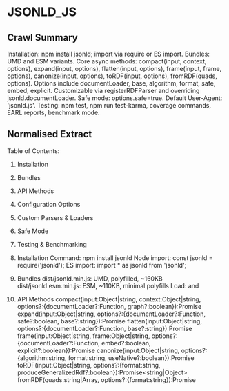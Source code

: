 # JSONLD_JS

## Crawl Summary
Installation: npm install jsonld; import via require or ES import. Bundles: UMD and ESM variants. Core async methods: compact(input, context, options), expand(input, options), flatten(input, options), frame(input, frame, options), canonize(input, options), toRDF(input, options), fromRDF(quads, options). Options include documentLoader, base, algorithm, format, safe, embed, explicit. Customizable via registerRDFParser and overriding jsonld.documentLoader. Safe mode: options.safe=true. Default User-Agent: 'jsonld.js'. Testing: npm test, npm run test-karma, coverage commands, EARL reports, benchmark mode.

## Normalised Extract
Table of Contents:
1. Installation
2. Bundles
3. API Methods
4. Configuration Options
5. Custom Parsers & Loaders
6. Safe Mode
7. Testing & Benchmarking

1. Installation
   Command: npm install jsonld
   Node import: const jsonld = require('jsonld');
   ES import: import * as jsonld from 'jsonld';

2. Bundles
   dist/jsonld.min.js: UMD, polyfilled, ~160KB
   dist/jsonld.esm.min.js: ESM, ~110KB, minimal polyfills
   Load: <script type="module" src="jsonld.esm.min.js"></script> and <script nomodule src="jsonld.min.js"></script>

3. API Methods
   compact(input:Object|string, context:Object|string, options?:{documentLoader?:Function, graph?:boolean}):Promise<Object>
   expand(input:Object|string, options?:{documentLoader?:Function, safe?:boolean, base?:string}):Promise<Array>
   flatten(input:Object|string, options?:{documentLoader?:Function, base?:string}):Promise<Object>
   frame(input:Object|string, frame:Object|string, options?:{documentLoader?:Function, embed?:boolean, explicit?:boolean}):Promise<Object>
   canonize(input:Object|string, options?:{algorithm:string, format:string, useNative?:boolean}):Promise<string>
   toRDF(input:Object|string, options?:{format:string, produceGeneralizedRdf?:boolean}):Promise<string|Object>
   fromRDF(quads:string|Array, options?:{format:string}):Promise<Object>

4. Configuration Options
   documentLoader: Function — default built-in (node or xhr)
   safe: boolean — default false; on true, throw on lossy transforms
   algorithm: 'URDNA2015' | 'URGNA2012' — default URDNA2015
   format: 'application/n-quads' | 'application/ld+json' — output format
   useNative: boolean — use native rdf-canonize bindings
   userAgent: string — Node loader header; default 'jsonld.js'

5. Custom Parsers & Loaders
   jsonld.registerRDFParser(contentType:string, parser:Function)
   const nodeLoader = jsonld.documentLoaders.node();
   jsonld.documentLoader = async (url, options) => { if(MAP[url]) return {...}; return nodeLoader(url, options); };

6. Safe Mode
   Usage: await jsonld.expand(doc, {safe:true}); // throws on data loss

7. Testing & Benchmarking
   npm run fetch-test-suites
   npm test
   npm run test-karma -- --browsers Firefox,Chrome
   npm run coverage
   REPORTER=dot npm test
   EARL=earl-node.jsonld npm test
   BENCHMARK=1 TESTS=/path/manifest.jsonld npm test


## Supplementary Details
Parameter Definitions:
- input: Object|string — JSON-LD document or URL
- context: Object|string — context document or URL
- frame: Object — framing template
- quads: string|Array — N-Quads string or dataset

Default Options:
- documentLoader: built-in Node or XHR
- base: document URL base for relative IRIs
- embed: true — include embedded nodes
- explicit: false — omit default properties
- produceGeneralizedRdf: false — disallow generalized triples

Implementation Steps:
1. Install jsonld and optional rdf-canonize-native
2. Import jsonld
3. Call methods with await
4. Override documentLoader or registerRDFParser before calls
5. For safe signing, use safe mode and canonize output


## Reference Details
// Installation
npm install jsonld
npm install rdf-canonize-native // optional native canonize

// Import
const jsonld = require('jsonld');
import * as jsonld from 'jsonld';

// compact example
const doc={"http://schema.org/name":"Manu"};
const ctx={"name":"http://schema.org/name"};
const compacted=await jsonld.compact(doc,ctx);
console.log(compacted);

// expand example
const expanded=await jsonld.expand(compacted,{base:'http://example.org/'});
// flatten example
const flattened=await jsonld.flatten(doc);
// frame example
const framed=await jsonld.frame(doc,frameTemplate,{embed:true,explicit:true});

// canonize example
const canon=await jsonld.canonize(doc,{algorithm:'URDNA2015',format:'application/n-quads'});
// toRDF and fromRDF
const nquads=await jsonld.toRDF(doc,{format:'application/n-quads'});
const back=await jsonld.fromRDF(nquads,{format:'application/n-quads'});

// register custom RDF parser
jsonld.registerRDFParser('application/custom',input=>{return customDataset;});

// override document loader
const nodeLoader=jsonld.documentLoaders.node();
jsonld.documentLoader=async(url,opts)=>{if(url in MAP)return{contextUrl:null,document:MAP[url],documentUrl:url};return nodeLoader(url,opts);};

// safe mode
try{await jsonld.expand(data,{safe:true});}catch(e){console.error('Data loss detected',e);}

// Testing & troubleshooting commands
npm run fetch-test-suites
npm test
npm run test-karma -- --browsers Chrome,Firefox
npm run coverage
npm run coverage-report
REPORTER=dot npm test
EARL=earl-node.jsonld npm test
BENCHMARK=1 TESTS=/tmp/benchmark.jsonld npm test
// Expected outputs:
// npm test: zero failures, coverage report folder populated
// Karma: tests passed in headless browsers


## Information Dense Extract
install:npm install jsonld;optional:npm install rdf-canonize-native;import:const jsonld=require('jsonld')|import * as jsonld from 'jsonld';methods:compact(input:Object|string,context:Object|string,options?),expand(input,options?),flatten(input,options?),frame(input,frame,options?),canonize(input,{algorithm,format,useNative?}),toRDF(input,{format,produceGeneralizedRdf?}),fromRDF(quads,{format});options:documentLoader:Function;safe:boolean default false;base:string;algorithm:'URDNA2015';format:'application/n-quads';useNative:boolean;userAgent:'jsonld.js';custom:registerRDFParser(contentType,parser),documentLoader override;safe mode:expand(data,{safe:true});tests:npm run fetch-test-suites;npm test;npm run test-karma;npm run coverage;EARL=earl-node.jsonld npm test;BENCHMARK=1 TESTS=path npm test

## Sanitised Extract
Table of Contents:
1. Installation
2. Bundles
3. API Methods
4. Configuration Options
5. Custom Parsers & Loaders
6. Safe Mode
7. Testing & Benchmarking

1. Installation
   Command: npm install jsonld
   Node import: const jsonld = require('jsonld');
   ES import: import * as jsonld from 'jsonld';

2. Bundles
   dist/jsonld.min.js: UMD, polyfilled, ~160KB
   dist/jsonld.esm.min.js: ESM, ~110KB, minimal polyfills
   Load: <script type='module' src='jsonld.esm.min.js'></script> and <script nomodule src='jsonld.min.js'></script>

3. API Methods
   compact(input:Object|string, context:Object|string, options?:{documentLoader?:Function, graph?:boolean}):Promise<Object>
   expand(input:Object|string, options?:{documentLoader?:Function, safe?:boolean, base?:string}):Promise<Array>
   flatten(input:Object|string, options?:{documentLoader?:Function, base?:string}):Promise<Object>
   frame(input:Object|string, frame:Object|string, options?:{documentLoader?:Function, embed?:boolean, explicit?:boolean}):Promise<Object>
   canonize(input:Object|string, options?:{algorithm:string, format:string, useNative?:boolean}):Promise<string>
   toRDF(input:Object|string, options?:{format:string, produceGeneralizedRdf?:boolean}):Promise<string|Object>
   fromRDF(quads:string|Array, options?:{format:string}):Promise<Object>

4. Configuration Options
   documentLoader: Function  default built-in (node or xhr)
   safe: boolean  default false; on true, throw on lossy transforms
   algorithm: 'URDNA2015' | 'URGNA2012'  default URDNA2015
   format: 'application/n-quads' | 'application/ld+json'  output format
   useNative: boolean  use native rdf-canonize bindings
   userAgent: string  Node loader header; default 'jsonld.js'

5. Custom Parsers & Loaders
   jsonld.registerRDFParser(contentType:string, parser:Function)
   const nodeLoader = jsonld.documentLoaders.node();
   jsonld.documentLoader = async (url, options) => { if(MAP[url]) return {...}; return nodeLoader(url, options); };

6. Safe Mode
   Usage: await jsonld.expand(doc, {safe:true}); // throws on data loss

7. Testing & Benchmarking
   npm run fetch-test-suites
   npm test
   npm run test-karma -- --browsers Firefox,Chrome
   npm run coverage
   REPORTER=dot npm test
   EARL=earl-node.jsonld npm test
   BENCHMARK=1 TESTS=/path/manifest.jsonld npm test

## Original Source
JSON-LD 1.1 Specification and jsonld.js Implementation
https://github.com/digitalbazaar/jsonld.js#readme

## Digest of JSONLD_JS

# JSON-LD JS Technical Detailed Digest (Retrieved: 2024-06-19)

# Conformance
- Implements JSON-LD 1.0 and 1.1 Processing Algorithms and API
- Framing: URDNA2015 canonicalization, community group drafts

# Installation
Node.js (npm)
npm install jsonld
const jsonld = require('jsonld');

Browser Bundles
./dist/jsonld.min.js     (UMD, polyfilled, size ~160KB)
./dist/jsonld.esm.min.js (ESM, minimal polyfills, size ~110KB)
Use type="module" and nomodule script tags for parallel loading.

# Core API Method Signatures
## compact(input, context, options)
Signature: async compact(input:Object|string, context:Object|string, options?:CompactOptions):Promise<Object>
CompactOptions: {documentLoader?:Function, expansion?:boolean, graph?:boolean}

## expand(input, options)
Signature: async expand(input:Object|string, options?:ExpandOptions):Promise<Array> 
ExpandOptions: {documentLoader?:Function, base?:string, safe?:boolean}

## flatten(input, options)
Signature: async flatten(input:Object|string, options?:FlattenOptions):Promise<Object> 
FlattenOptions: {documentLoader?:Function, base?:string}

## frame(input, frame, options)
Signature: async frame(input:Object|string, frame:Object|string, options?:FrameOptions):Promise<Object> 
FrameOptions: {documentLoader?:Function, embed?:boolean, explicit?:boolean}

## canonize(input, options)
Signature: async canonize(input:Object|string, options?:CanonizeOptions):Promise<string> 
CanonizeOptions: {algorithm:string, format:string, useNative?:boolean}

## toRDF(input, options)
Signature: async toRDF(input:Object|string, options?:ToRDFOptions):Promise<string|RDFDataset> 
ToRDFOptions: {format:string, produceGeneralizedRdf?:boolean}

## fromRDF(quads, options)
Signature: async fromRDF(quads:string|Array, options?:FromRDFOptions):Promise<Object> 
FromRDFOptions: {format:string}

# Configuration Options
- canonicalization algorithm: 'URDNA2015' or 'URGNA2012'
- RDF serialization formats: 'application/n-quads', 'application/ld+json'
- Safe mode: options.safe = true   (throws on data loss)
- User-Agent header: default 'jsonld.js', override via jsonld.documentLoader.userAgent

# Custom Extensions
## RDF Parsers
registerRDFParser(contentType:string, parser:Function)
registerRDFParser('application/trig', input=>dataset)

## Custom Document Loader
const nodeLoader = jsonld.documentLoaders.node();
async function customLoader(url, options){ if(url in MAP){ return {contextUrl:null, document:MAP[url], documentUrl:url}; } return nodeLoader(url, options);}  
jsonld.documentLoader = customLoader;

# Testing & Benchmarks
- Install test suites: npm run fetch-test-suites
- Run Node tests: npm test
- Run Browser tests: npm run test-karma -- --browsers Firefox,Chrome
- Generate coverage: npm run coverage; npm run coverage-report
- EARL reports: EARL=earl-node.jsonld npm test; convert with rdf serialize
- Benchmarks: BENCHMARK=1 TESTS=/path/manifest.jsonld npm test


## Attribution
- Source: JSON-LD 1.1 Specification and jsonld.js Implementation
- URL: https://github.com/digitalbazaar/jsonld.js#readme
- License: Mixed (W3C Document License 1.0 & MIT)
- Crawl Date: 2025-04-26T05:48:44.172Z
- Data Size: 763311 bytes
- Links Found: 5607

## Retrieved
2025-04-26
